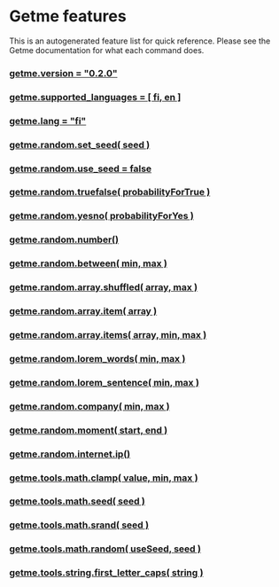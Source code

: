 Getme features
==============

This is an autogenerated feature list for quick reference. Please see the Getme documentation for what each command does.

### [getme.version = "0.2.0"](module-getme.html#version)
### [getme.supported_languages = [ fi, en ]](module-getme.html#supported_languages)
### [getme.lang = "fi"](module-getme.html#lang)
### [getme.random.set_seed( seed )](module-getme.html#random.set_seed)
### [getme.random.use_seed = false](module-getme.html#random.use_seed)
### [getme.random.truefalse( probabilityForTrue )](module-getme.html#random.truefalse)
### [getme.random.yesno( probabilityForYes )](module-getme.html#random.yesno)
### [getme.random.number()](module-getme.html#random.number)
### [getme.random.between( min, max )](module-getme.html#random.between)
### [getme.random.array.shuffled( array, max )](module-getme.html#random.array.shuffled)
### [getme.random.array.item( array )](module-getme.html#random.array.item)
### [getme.random.array.items( array, min, max )](module-getme.html#random.array.items)
### [getme.random.lorem_words( min, max )](module-getme.html#random.lorem_words)
### [getme.random.lorem_sentence( min, max )](module-getme.html#random.lorem_sentence)
### [getme.random.company( min, max )](module-getme.html#random.company)
### [getme.random.moment( start, end )](module-getme.html#random.moment)
### [getme.random.internet.ip()](module-getme.html#random.internet.ip)
### [getme.tools.math.clamp( value, min, max )](module-getme.html#tools.math.clamp)
### [getme.tools.math.seed( seed )](module-getme.html#tools.math.seed)
### [getme.tools.math.srand( seed )](module-getme.html#tools.math.srand)
### [getme.tools.math.random( useSeed, seed )](module-getme.html#tools.math.random)
### [getme.tools.string.first_letter_caps( string )](module-getme.html#tools.string.first_letter_caps)
